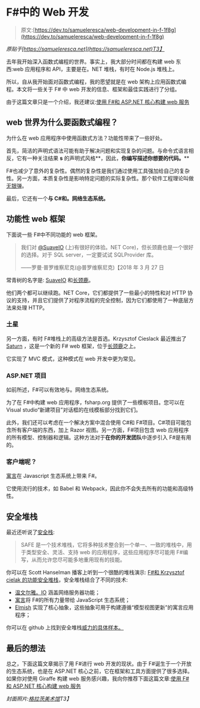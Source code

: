 # F#中的 Web 开发

> 原文:[https://dev.to/samueleresca/web-development-in-f-1f8g](https://dev.to/samueleresca/web-development-in-f-1f8g)

*原贴于[https://samueleresca.net](https://samueleresca.net)T3】*

去年我开始深入函数式编程的世界。事实上，我大部分时间都在构建 web 东西:web 应用程序和 API，主要是在。NET 堆栈，有时在 Node.js 堆栈上。

所以，自从我开始面对函数式编程，我的愿望就是在 web 架构上应用函数式编程。本文将一些关于 F# 中 web 开发的信息、框架和最佳实践进行了分组。

由于这篇文章只是一个介绍，我还建议:[使用 F#和 ASP.NET 核心构建 web 服务](https://samueleresca.net/2018/04/build-web-service-using-f-and-asp-net-core/)

## web 世界为什么要函数式编程？

为什么在 web 应用程序中使用函数式方法？功能性带来了一些好处。

首先，简洁的声明式语法可能有助于解决问题和实现复杂的问题。与命令式语言相反，它有一种关注结果 **s** 的声明式风格**，因此，**你编写描述你想要的代码。****

F#也减少了意外的复杂性。偶然的复杂性是我们通过使用工具强加给自己的复杂性。另一方面，本质复杂性是影响特定问题的实际复杂性。那个软件工程理论叫做[无银弹](https://en.wikipedia.org/wiki/No_Silver_Bullet)。

最后，它还有一个**与 C#和。网络生态系统。**

## 功能性 web 框架

下面说一些 F#中不同功能的 web 框架。

> 我们对 [@SuaveIO](https://twitter.com/SuaveIO?ref_src=twsrc%5Etfw) (上)有很好的体验。NET Core)，但长颈鹿也是一个很好的选择。对于 SQL server，一定要试试 SQLProvider 库。
> 
> ——罗曼·普罗维察尼克(@普罗维察尼克)【2018 年 3 月 27 日

常青树的名字是: [SuaveIO](https://github.com/SuaveIO/suave) 和[长颈鹿](https://github.com/giraffe-fsharp/Giraffe)。

他们两个都可以继续跑。NET Core，它们都提供了一些最小的特性和对 HTTP 协议的支持，并且它们提供了对程序流程的完全控制，因为它们都使用了一种底层方法来处理 HTTP。

### 土星

另一方面，有时 F#堆栈上的高级方法是首选。Krzysztof Cieslack 最近推出了 [Saturn](http://kcieslak.io/Reinventing-MVC-for-web-programming-with-F) ，这是一个新的 F# web 框架，位于[长颈鹿](https://github.com/giraffe-fsharp/Giraffe)之上。

它实现了 MVC 模式，这种模式在 web 开发中更为常见。

### ASP.NET 项目

如前所述，F#可以有效地与。网络生态系统。

为了在 F#中构建 web 应用程序，fsharp.org 提供了一些模板项目。您可以在 Visual studio“新建项目”对话框的在线模板部分找到它们。

此外，我们还可以考虑在一个解决方案中混合使用 C#和 F#项目。C#项目可能包含所有客户端的东西，加上 Razor 视图。另一方面，F#项目包含 web 应用程序的所有模型、控制器和逻辑。这种方法对于**在你的开发团队**中逐步引入 F#是有用的。

### 客户端呢？

[寓言](http://fable.io/)在 Javascript 生态系统上带来 F#。

它使用流行的技术，如 Babel 和 Webpack，因此你不会失去所有的功能和高级特性。

## 安全堆栈

最近还听说了[安全栈](https://safe-stack.github.io/):

> SAFE 是一个技术堆栈，它将多种技术整合到一个单一、一致的堆栈中，用于类型安全、灵活、支持 web 的应用程序，这些应用程序尽可能用 F#编写，从而允许您尽可能多地重用现有的技能。

你可以在 Scott Hanselman 播客上听到一个很酷的堆栈演示: [F#和 Krzysztof cielak 的功能安全堆栈](https://www.hanselminutes.com/624/f-and-the-functional-safe-stack-with-krzysztof-cielak)，安全堆栈结合了不同的技术:

*   [温文尔雅。IO](https://suave.io/) 涵盖网络服务器功能；
*   [寓言](http://fable.io/)将 F#的所有力量带给 JavaScript 生态系统；
*   [Elmish](https://fable-elmish.github.io/elmish/) 实现了核心抽象，这些抽象可用于构建遵循“模型视图更新”的寓言应用程序；

你可以在 github 上找到安全堆栈[威力的具体样本。](https://github.com/SAFE-Stack/SAFE-BookStore)

## 最后的想法

总之，下面这篇文章揭示了用 F#进行 web 开发的现状。由于 F#诞生于一个开放的生态系统，也是在 ASP.NET 核心之前，它在框架和工具方面提供了很多选择。如果你对使用 Giraffe 构建 web 服务感兴趣，我向你推荐下面这篇文章:[使用 F#和 ASP.NET 核心构建 web 服务](https://samueleresca.net/2018/04/build-web-service-using-f-and-asp-net-core/)

*封面照片:[格拉茨美术馆](https://www.museum-joanneum.at/kunsthaus-graz)T3】*